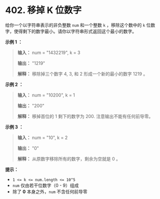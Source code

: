 # 402. 移掉 K 位数字

给你一个以字符串表示的非负整数 `num` 和一个整数 `k` ，移除这个数中的 `k` 位数字，使得剩下的数字最小。请你以字符串形式返回这个最小的数字。

**示例 1 ：**

> **输入：** num = "1432219", k = 3
>
> **输出：** "1219"
>
> **解释：** 移除掉三个数字 4, 3, 和 2 形成一个新的最小的数字 1219 。

**示例 2 ：**

> **输入：** num = "10200", k = 1
>
> **输出：** "200"
>
> **解释：** 移掉首位的 1 剩下的数字为 200\. 注意输出不能有任何前导零。

**示例 3 ：**

> **输入：** num = "10", k = 2
>
> **输出：** "0"
>
> **解释：** 从原数字移除所有的数字，剩余为空就是 0 。

**提示：**

*   `1 <= k <= num.length <= 10^5`
*   `num` 仅由若干位数字（0 \- 9）组成
*   除了 **0**  本身之外，`num` 不含任何前导零